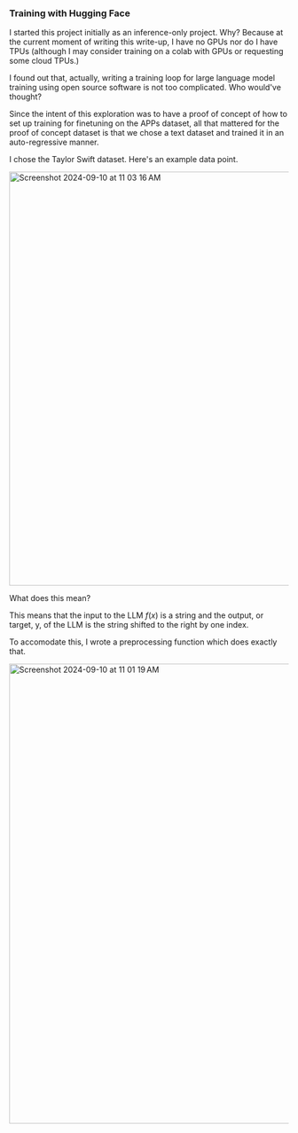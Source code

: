 ### Training with Hugging Face

I started this project initially as an inference-only project. Why? Because at the current moment of writing this write-up, I have no GPUs nor do I have TPUs (although I may consider training on a colab with GPUs or requesting some cloud TPUs.) 

I found out that, actually, writing a training loop for large language model training using open source software is not too complicated. Who would've thought?

Since the intent of this exploration was to have a proof of concept of how to set up training for finetuning on the APPs dataset, all that mattered for the proof of concept dataset is that we chose a text dataset and trained it in an auto-regressive manner.

I chose the Taylor Swift dataset. Here's an example data point.

<img width="747" alt="Screenshot 2024-09-10 at 11 03 16 AM" src="https://github.com/user-attachments/assets/6adbd937-59c8-4d50-a280-ef765190223c">



What does this mean?

This means that the input to the LLM $f(x)$ is a string and the output, or target, y, of the LLM is the string shifted to the right by one index.

To accomodate this, I wrote a preprocessing function which does exactly that.


<img width="830" alt="Screenshot 2024-09-10 at 11 01 19 AM" src="https://github.com/user-attachments/assets/f7496f5e-01af-41ba-9d5d-b035b798fa2a">


